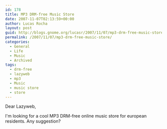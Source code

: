 ```yaml
---
id: 178
title: MP3 DRM-free Music Store
date: 2007-11-07T02:13:59+00:00
author: Lucas Rocha
layout: post
guid: http://blogs.gnome.org/lucasr/2007/11/07/mp3-drm-free-music-store/
permalink: /2007/11/07/mp3-drm-free-music-store/
categories:
  - General
  - Life
  - Music
  - Archived
tags:
  - drm-free
  - lazyweb
  - mp3
  - Music
  - music store
  - store
---
```

Dear Lazyweb,

I'm looking for a cool MP3 DRM-free online music store for european residents.
Any suggestion?
